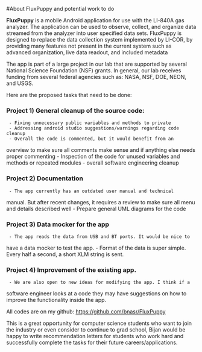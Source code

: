 #About FluxPuppy and potential work to do


**FluxPuppy** is a mobile Android application for use with the LI-840A gas
analyzer. The application can be used to observe, collect, and organize
data streamed from the analyzer into user specified data sets. FluxPuppy
is designed to replace the data collection system implemented by LI-COR,
by providing many features not present in the current system such as
advanced organization, live data readout, and included metadata

The app is part of a large project in our lab that are supported by several National Science Foundation (NSF) grants. In general, our lab receives funding from several federal agencies such as: NASA, NSF, DOE, NEON, and USGS.

Here are the proposed tasks that need to be done:

### Project 1) General cleanup of the source code:
     - Fixing unnecessary public variables and methods to private
     - Addressing android studio suggestions/warnings regarding code cleanup
     - Overall the code is commented, but it would benefit from an
overview to make sure all comments make sense and if anything else needs
proper commenting
     - Inspection of the code for unused variables and methods or
repeated modules
     - overall software engineering cleanup

### Project 2) Documentation
     - The app currently has an outdated user manual and technical
manual. But after recent changes, it requires a review to make sure all
menu and details described well
     - Prepare general UML diagrams for the code

### Project 3) Data mocker for the app
     - The app reads the data from USB and BT ports. It would be nice to
have a data mocker to test the app.
     - Format of the data is super simple. Every half a second, a short
XLM string is sent.

### Project 4) Improvement of the existing app.
     - We are also open to new ideas for modifying the app. I think if a
software engineer looks at a code they may have suggestions on how to
improve the functionality inside the app.


All codes are on my github:
https://github.com/bnasr/FluxPuppy

This is a great opportunity for computer science students who
want to join the industry or even consider to continue to grad school, Bijan would be happy to write recommendation letters for students who work hard and successfully complete the tasks for their future careers/applications.
